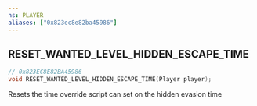 ```yaml
---
ns: PLAYER
aliases: ["0x823ec8e82ba45986"]
---
```

## RESET_WANTED_LEVEL_HIDDEN_ESCAPE_TIME

```c
// 0x823EC8E82BA45986
void RESET_WANTED_LEVEL_HIDDEN_ESCAPE_TIME(Player player);
```

Resets the time override script can set on the hidden evasion time

